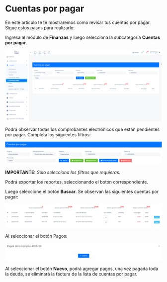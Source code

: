 # Cuentas por pagar

En este artículo te te mostraremos como revisar tus cuentas por pagar. Sigue estos pasos para realizarlo:

Ingresa al módulo de **Finanzas** y luego selecciona la subcategoría **Cuentas por pagar**.

![Alt text](img/pagar1.jpg)

Podrá observar todas los comprobantes electrónicos que están pendientes por pagar. Completa los siguientes filtros:

![Alt text](img/pagar5.jpg)

**IMPORTANTE:** *Solo selecciona los filtros que requieras.*

Podrá exportar los reportes, seleccionando el botón correspondiente.

Luego seleccione el botón **Buscar**. Se observan las siguientes cuentas por pagar:

![Alt text](img/pagar3.jpg)

Al seleccionar el botón Pagos:

![Alt text](img/pagar4.jpg)

Al seleccionar el botón **Nuevo**, podrá agregar pagos, una vez pagada toda la deuda, se eliminará la factura de la lista de cuentas por pagar.
